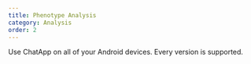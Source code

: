 ```yaml
---
title: Phenotype Analysis
category: Analysis
order: 2
---
```


Use ChatApp on all of your Android devices. Every version is supported.
